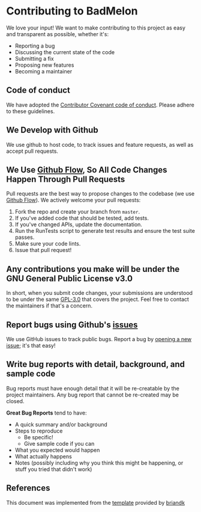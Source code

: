 # Contributing to BadMelon
We love your input! We want to make contributing to this project as easy and transparent as possible, whether it's:

- Reporting a bug
- Discussing the current state of the code
- Submitting a fix
- Proposing new features
- Becoming a maintainer

## Code of conduct
We have adopted the [Contributor Covenant code of conduct](https://github.com/torcher/BadMelon/blob/master/CODE_OF_CONDUCT.md). Please adhere to these guidelines.

## We Develop with Github
We use github to host code, to track issues and feature requests, as well as accept pull requests.

## We Use [Github Flow](https://guides.github.com/introduction/flow/index.html), So All Code Changes Happen Through Pull Requests
Pull requests are the best way to propose changes to the codebase (we use [Github Flow](https://guides.github.com/introduction/flow/index.html)). We actively welcome your pull requests:

1. Fork the repo and create your branch from `master`.
2. If you've added code that should be tested, add tests.
3. If you've changed APIs, update the documentation.
4. Run the RunTests script to generate test results and ensure the test suite passes.
5. Make sure your code lints.
6. Issue that pull request!

## Any contributions you make will be under the GNU General Public License v3.0
In short, when you submit code changes, your submissions are understood to be under the same [GPL-3.0](https://choosealicense.com/licenses/gpl-3.0/) that covers the project. Feel free to contact the maintainers if that's a concern.

## Report bugs using Github's [issues](https://github.com/torcher/BadMelon/issues)
We use GitHub issues to track public bugs. Report a bug by [opening a new issue](); it's that easy!

## Write bug reports with detail, background, and sample code
Bug reports must have enough detail that it will be re-creatable by the project maintainers. Any bug report that cannot be re-created may be closed.

**Great Bug Reports** tend to have:

- A quick summary and/or background
- Steps to reproduce
  - Be specific!
  - Give sample code if you can
- What you expected would happen
- What actually happens
- Notes (possibly including why you think this might be happening, or stuff you tried that didn't work)


## References
This document was implemented from the [template](https://gist.github.com/briandk/3d2e8b3ec8daf5a27a62) provided by [briandk](https://gist.github.com/briandk)